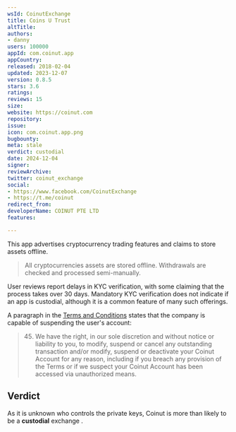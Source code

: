 ```yaml
---
wsId: CoinutExchange
title: Coins U Trust
altTitle: 
authors:
- danny
users: 100000
appId: com.coinut.app
appCountry: 
released: 2018-02-04
updated: 2023-12-07
version: 0.8.5
stars: 3.6
ratings: 
reviews: 15
size: 
website: https://coinut.com
repository: 
issue: 
icon: com.coinut.app.png
bugbounty: 
meta: stale
verdict: custodial
date: 2024-12-04
signer: 
reviewArchive: 
twitter: coinut_exchange
social:
- https://www.facebook.com/CoinutExchange
- https://t.me/coinut
redirect_from: 
developerName: COINUT PTE LTD
features: 

---
```


This app advertises cryptocurrency trading features and claims to store assets offline.

> All cryptocurrencies assets are stored offline. Withdrawals are checked and processed semi-manually.

User reviews report delays in KYC verification, with some claiming that the process takes over 30 days. Mandatory KYC verification does not indicate if an app is custodial, although it is a common feature of many such offerings.

A paragraph in the [Terms and Conditions](https://coinut.zendesk.com/hc/en-us/articles/900001619043) states that the company is capable of suspending the user's account:

> 45. We have the right, in our sole discretion and without notice or liability to you, to modify, suspend or cancel any outstanding transaction and/or modify, suspend or deactivate your Coinut Account for any reason, including if you breach any provision of the Terms or if we suspect your Coinut Account has been accessed via unauthorized means.


## Verdict

As it is unknown who controls the private keys, Coinut is more than likely to be a **custodial** exchange .